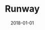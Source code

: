 ---
title: "Runway"
path: "/runway"
date: '2018-01-01'
url: "https://runwayml.com/"
code: ""
more: ""
year: "2018"
category: 'Machine Learning Tool'
description: "Runway is a toolkit that allows creators of all kinds to use artificial intelligence in an intuitive way."
thumbnail: "thumbnail.jpg"
type: "main"
---